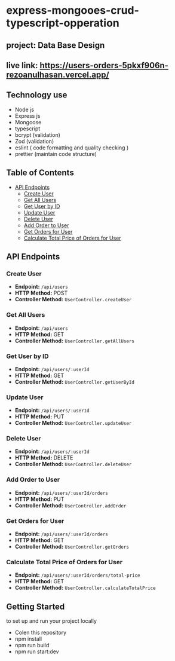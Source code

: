 # express-mongooes-crud-typescript-opperation

## project:  Data Base Design
## live link:  https://users-orders-5pkxf906n-rezoanulhasan.vercel.app/



## Technology use 
- Node js
- Express js
- Mongoose
- typescript
- bcrypt (validation)
- Zod (validation)
- eslint ( code formatting and quality checking )
- prettier (maintain code structure)


## Table of Contents
- [API Endpoints](#api-endpoints)
  - [Create User](#create-user)
  - [Get All Users](#get-all-users)
  - [Get User by ID](#get-user-by-id)
  - [Update User](#update-user)
  - [Delete User](#delete-user)
  - [Add Order to User](#add-order-to-user)
  - [Get Orders for User](#get-orders-for-user)
  - [Calculate Total Price of Orders for User](#calculate-total-price-of-orders-for-user)

## API Endpoints

### Create User
- **Endpoint:** `/api/users`
- **HTTP Method:** POST
- **Controller Method:** `UserController.createUser`

### Get All Users
- **Endpoint:** `/api/users`
- **HTTP Method:** GET
- **Controller Method:** `UserController.getAllUsers`

### Get User by ID
- **Endpoint:** `/api/users/:userId`
- **HTTP Method:** GET
- **Controller Method:** `UserController.getUserById`

### Update User
- **Endpoint:** `/api/users/:userId`
- **HTTP Method:** PUT
- **Controller Method:** `UserController.updateUser`

### Delete User
- **Endpoint:** `/api/users/:userId`
- **HTTP Method:** DELETE
- **Controller Method:** `UserController.deleteUser`

### Add Order to User
- **Endpoint:** `/api/users/:userId/orders`
- **HTTP Method:** PUT
- **Controller Method:** `UserController.addOrder`

### Get Orders for User
- **Endpoint:** `/api/users/:userId/orders`
- **HTTP Method:** GET
- **Controller Method:** `UserController.getOrders`

### Calculate Total Price of Orders for User
- **Endpoint:** `/api/users/:userId/orders/total-price`
- **HTTP Method:** GET
- **Controller Method:** `UserController.calculateTotalPrice`



## Getting Started
 to set up and run your project locally
 - Colen this repository  
 - npm install
 -  npm run  build
 -  npm run start:dev


